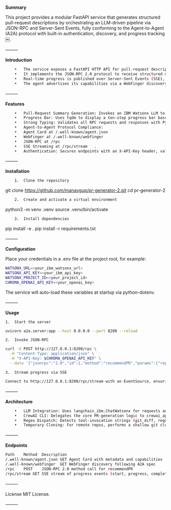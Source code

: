**Summary**

This project provides a modular FastAPI service that generates structured pull-request descriptions by orchestrating an LLM-driven pipeline via JSON-RPC and Server-Sent Events, fully conforming to the Agent-to-Agent (A2A) protocol with built-in authentication, discovery, and progress tracking  ￼.

⸻

**Introduction**
```bash
	•	The service exposes a FastAPI HTTP API for pull-request description generation, leveraging Python type hints and ASGI performance characteristics  ￼.
	•	It implements the JSON-RPC 2.0 protocol to receive structured method calls and return results or errors in a standardized format  ￼.
	•	Real-time progress is published over Server-Sent Events (SSE), enabling clients to receive incremental task updates without polling  ￼.
	•	The agent advertises its capabilities via a WebFinger discovery endpoint and an Agent Card, per the A2A specification  ￼ ￼.
```
⸻

**Features**
```bash
	•	Pull-Request Summary Generation: Invokes an IBM Watsonx LLM to produce a <|python_tag|> tool call, which is executed to generate a detailed PR description.
	•	Progress Bar: Uses tqdm to display a ten-step progress bar based on “Defining task:” logs from the backend pipeline  ￼.
	•	Strong Typing: Validates all RPC requests and responses with Pydantic v2 models for schemas and data integrity  ￼.
	•	Agent-to-Agent Protocol Compliance:
	•	Agent Card at /.well-known/agent.json
	•	WebFinger at /.well-known/webfinger
	•	JSON-RPC at /rpc
	•	SSE Streaming at /rpc/stream  ￼.
	•	Authentication: Secures endpoints with an X-API-Key header, validated against environment variables.
```
⸻

**Installation**
```bash
	1.	Clone the repository
```
git clone https://github.com/manavgup/pr-generator-2.git
cd pr-generator-2

```bash
	2.	Create and activate a virtual environment
```

python3 -m venv .venv
source .venv/bin/activate

```bash
	3.	Install dependencies
```

pip install -e .
pip install -r requirements.txt



⸻

**Configuration**

Place your credentials in a .env file at the project root, for example:
```bash
WATSONX_URL=<your_ibm_watsonx_url>
WATSONX_API_KEY=<your_ibm_api_key>
WATSONX_PROJECT_ID=<your_project_id>
CHROMA_OPENAI_API_KEY=<your_openai_key>
```

The service will auto-load these variables at startup via python-dotenv.

⸻

**Usage**

	1.	Start the server
```bash
uvicorn a2a.server:app --host 0.0.0.0 --port 8200 --reload
```

	2.	Invoke JSON-RPC
```bash
curl -X POST http://127.0.0.1:8200/rpc \
  -H "Content-Type: application/json" \
  -H "X-API-Key: $CHROMA_OPENAI_API_KEY" \
  --data '{"jsonrpc":"2.0","id":1,"method":"recommendPR","params":{"repo_path":"/path/to/repo"}}'
```

	3.	Stream progress via SSE
```bash
Connect to http://127.0.0.1:8200/rpc/stream with an EventSource, ensuring you include the same X-API-Key header.
```
⸻

**Architecture**
```bash
	•	LLM Integration: Uses langchain_ibm.ChatWatsonx for requests and responses, with greedy decoding and configurable token limits.
	•	CrewAI CLI: Delegates the core PR-generation logic to crewai_approach.run_crew_pr as a subprocess, capturing its ten-step internal workflow.
	•	Regex Dispatch: Detects tool-invocation strings (git_diff, requests.get, or custom calls) in the LLM output and routes them to the subprocess handler.
	•	Temporary Cloning: For remote repos, performs a shallow git clone into a temp directory; for local paths, operates in-place.
```
⸻

**Endpoints**
```bash
Path	Method	Description
/.well-known/agent.json	GET	Agent Card with metadata and capabilities
/.well-known/webfinger	GET	WebFinger discovery following A2A spec
/rpc	POST	JSON-RPC 2.0 method call for recommendPR
/rpc/stream	GET	SSE stream of progress events (start, progress, complete)
```

⸻

License
MIT License.

⸻
